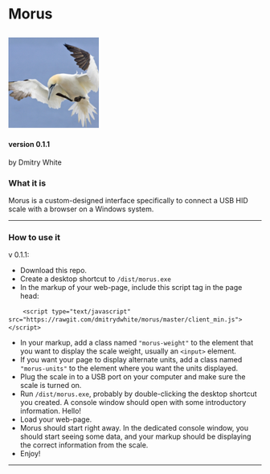 # Morus
![Morus Logo](https://github.com/dmitrydwhite/morus/blob/master/icons/apple-icon-180x180.png?raw=true)
---
#### version 0.1.1
by Dmitry White

### What it is
Morus is a custom-designed interface specifically to connect a USB HID scale with a browser on a Windows system.

---
### How to use it
v 0.1.1: 
* Download this repo.
* Create a desktop shortcut to `/dist/morus.exe`
* In the markup of your web-page, include this script tag in the page head:
```
    <script type="text/javascript" src="https://rawgit.com/dmitrydwhite/morus/master/client_min.js"></script>
```
* In your markup, add a class named `"morus-weight"` to the element that you want to display the scale weight, usually an `<input>` element.
* If you want your page to display alternate units, add a class named `"morus-units"` to the element where you want the units displayed.
* Plug the scale in to a USB port on your computer and make sure the scale is turned on.
* Run `/dist/morus.exe`, probably by double-clicking the desktop shortcut you created.  A console window should open with some introductory information.  Hello!
* Load your web-page.
* Morus should start right away.  In the dedicated console window, you should start seeing some data, and your markup should be displaying the correct information from the scale.
* Enjoy!

---
